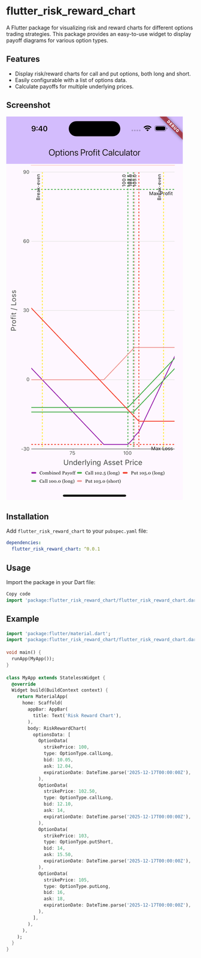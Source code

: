 # flutter_risk_reward_chart

A Flutter package for visualizing risk and reward charts for different options trading strategies. This package provides an easy-to-use widget to display payoff diagrams for various option types.

## Features

- Display risk/reward charts for call and put options, both long and short.
- Easily configurable with a list of options data.
- Calculate payoffs for multiple underlying prices.

## Screenshot

![Risk Reward Chart](/screenshots/ios_screenshot.png?raw=true "Risk Reward Chart")

## Installation

Add `flutter_risk_reward_chart` to your `pubspec.yaml` file:

```yaml
dependencies:
  flutter_risk_reward_chart: ^0.0.1
```

## Usage

Import the package in your Dart file:

```dart
Copy code
import 'package:flutter_risk_reward_chart/flutter_risk_reward_chart.dart';
```

## Example

```dart
import 'package:flutter/material.dart';
import 'package:flutter_risk_reward_chart/flutter_risk_reward_chart.dart';

void main() {
  runApp(MyApp());
}

class MyApp extends StatelessWidget {
  @override
  Widget build(BuildContext context) {
    return MaterialApp(
      home: Scaffold(
        appBar: AppBar(
          title: Text('Risk Reward Chart'),
        ),
        body: RiskRewardChart(
          optionsData: [
            OptionData(
              strikePrice: 100,
              type: OptionType.callLong,
              bid: 10.05,
              ask: 12.04,
              expirationDate: DateTime.parse('2025-12-17T00:00:00Z'),
            ),
            OptionData(
              strikePrice: 102.50,
              type: OptionType.callLong,
              bid: 12.10,
              ask: 14,
              expirationDate: DateTime.parse('2025-12-17T00:00:00Z'),
            ),
            OptionData(
              strikePrice: 103,
              type: OptionType.putShort,
              bid: 14,
              ask: 15.50,
              expirationDate: DateTime.parse('2025-12-17T00:00:00Z'),
            ),
            OptionData(
              strikePrice: 105,
              type: OptionType.putLong,
              bid: 16,
              ask: 18,
              expirationDate: DateTime.parse('2025-12-17T00:00:00Z'),
            ),
          ],
        ),
      ),
    );
  }
}
```
